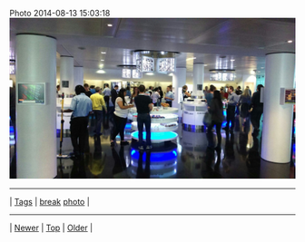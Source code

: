 <!--
title: Photo 2014-08-13 15
date: 2020-06-28T15:00:41.519Z
tags: break, photo
-->











Photo 2014-08-13 15:03:18
![](94633761362-0.jpg)

<!--BOTTOM-POST-NAVIGATION-->
---

| [Tags](tags.md) | [break](tag-break.md) [photo](tag-photo.md) |

---

| [Newer](94483495857.md) | [Top](index.md) | [Older](94643702047.md) |